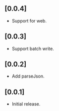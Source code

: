 ## [0.0.4]

- Support for web.

## [0.0.3]

- Support batch write.

## [0.0.2] 

- Add parseJson.

## [0.0.1]

- Initial release.
